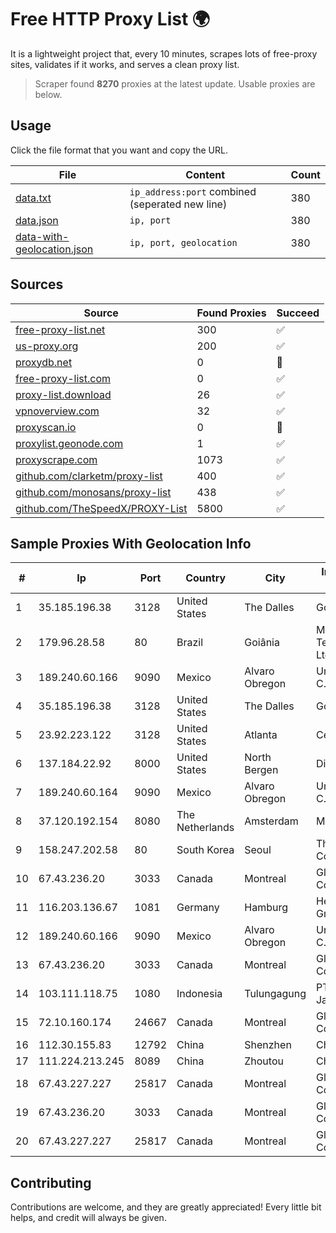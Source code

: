 
# Free HTTP Proxy List 🌍

It is a lightweight project that, every 10 minutes, scrapes lots of free-proxy sites, validates if it works, and serves a clean proxy list.


> Scraper found **8270** proxies at the latest update. Usable proxies are below.

## Usage

Click the file format that you want and copy the URL.


|File|Content|Count|
|----|-------|-----|
|[data.txt](https://raw.githubusercontent.com/themiralay/Proxy-List-World/master/data.txt)|`ip_address:port` combined (seperated new line)|380|
|[data.json](https://raw.githubusercontent.com/themiralay/Proxy-List-World/master/data.json)|`ip, port`|380|
|[data-with-geolocation.json](https://raw.githubusercontent.com/themiralay/Proxy-List-World/master/data-with-geolocation.json)|`ip, port, geolocation`|380|

## Sources

|Source|Found Proxies|Succeed|
|------|-------------|-------|
|[free-proxy-list.net](https://free-proxy-list.net)|300|✅|
|[us-proxy.org](https://www.us-proxy.org)|200|✅|
|[proxydb.net](http://proxydb.net)|0|🚫|
|[free-proxy-list.com](https://free-proxy-list.com/?page=&port=&type%5B%5D=http&type%5B%5D=https&up_time=0&search=Search)|0|✅|
|[proxy-list.download](https://www.proxy-list.download/HTTP)|26|✅|
|[vpnoverview.com](https://vpnoverview.com/privacy/anonymous-browsing/free-proxy-servers)|32|✅|
|[proxyscan.io](https://www.proxyscan.io)|0|🚫|
|[proxylist.geonode.com](https://proxylist.geonode.com/api/proxy-list?limit=300&page=1&sort_by=lastChecked&sort_type=desc&protocols=http,https)|1|✅|
|[proxyscrape.com](https://api.proxyscrape.com/v2/?request=displayproxies&protocol=http&timeout=10000&country=all&ssl=all&anonymity=all)|1073|✅|
|[github.com/clarketm/proxy-list](https://raw.githubusercontent.com/clarketm/proxy-list/master/proxy-list-raw.txt)|400|✅|
|[github.com/monosans/proxy-list](https://raw.githubusercontent.com/monosans/proxy-list/main/proxies/http.txt)|438|✅|
|[github.com/TheSpeedX/PROXY-List](https://raw.githubusercontent.com/TheSpeedX/PROXY-List/master/http.txt)|5800|✅|


## Sample Proxies With Geolocation Info

|#|Ip|Port|Country|City|Internet Service Provider|
|-|--|----|-------|----|-------------------------|
|1|35.185.196.38|3128|United States|The Dalles|Google LLC|
|2|179.96.28.58|80|Brazil|Goiânia|Megatelecom Telecomunicacoes Ltda|
|3|189.240.60.166|9090|Mexico|Alvaro Obregon|Uninet S.A. de C.V.|
|4|35.185.196.38|3128|United States|The Dalles|Google LLC|
|5|23.92.223.122|3128|United States|Atlanta|Centrilogic|
|6|137.184.22.92|8000|United States|North Bergen|DigitalOcean, LLC|
|7|189.240.60.164|9090|Mexico|Alvaro Obregon|Uninet S.A. de C.V.|
|8|37.120.192.154|8080|The Netherlands|Amsterdam|M247 Europe SRL|
|9|158.247.202.58|80|South Korea|Seoul|The Constant Company, LLC|
|10|67.43.236.20|3033|Canada|Montreal|GloboTech Communications|
|11|116.203.136.67|1081|Germany|Hamburg|Hetzner Online GmbH|
|12|189.240.60.166|9090|Mexico|Alvaro Obregon|Uninet S.A. de C.V.|
|13|67.43.236.20|3033|Canada|Montreal|GloboTech Communications|
|14|103.111.118.75|1080|Indonesia|Tulungagung|PT Dimensi Jaringan Bersinar|
|15|72.10.160.174|24667|Canada|Montreal|GloboTech Communications|
|16|112.30.155.83|12792|China|Shenzhen|China Mobile|
|17|111.224.213.245|8089|China|Zhoutou|Chinanet|
|18|67.43.227.227|25817|Canada|Montreal|GloboTech Communications|
|19|67.43.236.20|3033|Canada|Montreal|GloboTech Communications|
|20|67.43.227.227|25817|Canada|Montreal|GloboTech Communications|



## Contributing

Contributions are welcome, and they are greatly appreciated! Every
little bit helps, and credit will always be given.

